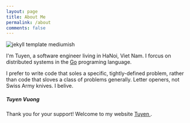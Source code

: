 ```yaml
---
layout: page
title: About Me
permalink: /about
comments: false
---
```


<div class="row justify-content-between">
<div class="col-md-8 pr-5">

<p>
    <img class="shadow-lg" src="{{site.baseurl}}/assets/images/mediumish-jekyll-template.png" alt="jekyll template mediumish" />
<p>
<p class="lead">
    I'm Tuyen, a software engineer living in HaNoi, Viet Nam. I forcus on distributed systems in the <a href="https://golang.org/">Go</a> programing language.
</p>

<p class="lead">
    I prefer to write code that soles a specific, tightly-defined problem, rather than code that sloves a class of problems generally. Letter openers, not Swiss Army knives. I belive.
</p>

</div>

<div class="col-md-4">

<div class="sticky-top sticky-top-80">
<h5>Tuyen Vuong</h5>

<p>Thank you for your support! Welcome to my website <a target="_blank" href="https://tuyenga.github.io">Tuyen <i class="fab fa-github"></i></a>.</p>

</div>
</div>
</div>
